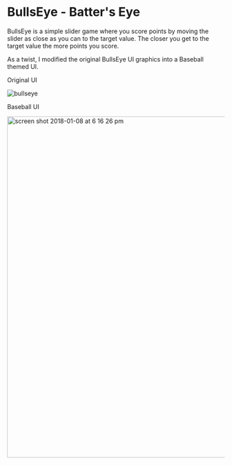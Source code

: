# BullsEye - Batter's Eye

BullsEye is a simple slider game where you score points by moving the slider as close as you can to the target value.
The closer you get to the target value the more points you score.

As a twist, I modified the original BullsEye UI graphics into a Baseball themed UI.


Original UI

![bullseye](https://user-images.githubusercontent.com/29587259/34697474-412d914e-f4a1-11e7-9853-c77bbb8b66f7.png)


Baseball UI

<img width="790" alt="screen shot 2018-01-08 at 6 16 26 pm" src="https://user-images.githubusercontent.com/29587259/34697367-c9292d8e-f4a0-11e7-9a5b-35cf01d58946.png">

